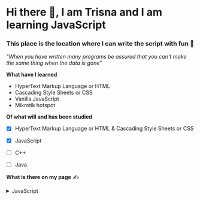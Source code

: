 # Hi there 👋, I am Trisna and I am learning JavaScript

### This place is the location where I can write the script with fun 📝

_"When you have written many programs be assured that you can't make the same thing when the data is gone"_

**What have I learned** 


* HyperText Markup Language or HTML
* Cascading Style Sheets or CSS
* Vanilla JavaScript
* Mikrotik hotspot

**Of what will and has been studied**

- [x] HyperText Markup Language or HTML & Cascading Style Sheets or CSS

- [x] JavaScript
- [ ] C++
- [ ] Java

**What is there on my page**  ✍

<details markdown='1'><summary>JavaScript</summary>

* https://github.com/unpineapple/hanca-packages

</details>
